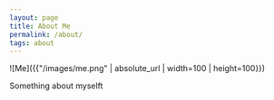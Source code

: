 ```yaml
---
layout: page
title: About Me
permalink: /about/
tags: about
---
```


![Me]({{"/images/me.png" | absolute_url | width=100 | height=100}})

Something about myselft







